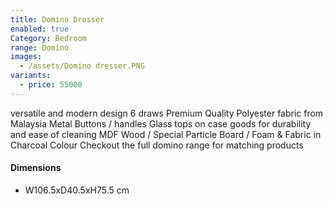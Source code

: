 ```yaml
---
title: Domino Dresser
enabled: true
Category: Bedroom
range: Domino
images:
  - /assets/Domino dresser.PNG
variants:
  - price: 55000
---
```

versatile and modern design
6 draws
Premium Quality Polyester fabric from Malaysia
Metal Buttons / handles
Glass tops on case goods for durability and ease of cleaning
MDF Wood / Special Particle Board / Foam & Fabric in Charcoal Colour
Checkout the full domino range for matching products

#### Dimensions

* W106.5xD40.5xH75.5 cm
